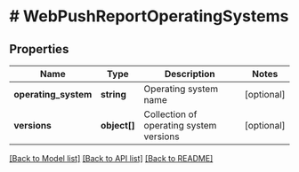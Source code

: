 # # WebPushReportOperatingSystems

## Properties

Name | Type | Description | Notes
------------ | ------------- | ------------- | -------------
**operating_system** | **string** | Operating system name | [optional] 
**versions** | **object[]** | Collection of operating system versions | [optional] 

[[Back to Model list]](../../README.md#documentation-for-models) [[Back to API list]](../../README.md#documentation-for-api-endpoints) [[Back to README]](../../README.md)


